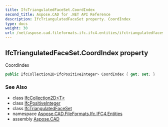 ```yaml
---
title: IfcTriangulatedFaceSet.CoordIndex
second_title: Aspose.CAD for .NET API Reference
description: IfcTriangulatedFaceSet property. CoordIndex
type: docs
weight: 30
url: /net/aspose.cad.fileformats.ifc.ifc4.entities/ifctriangulatedfaceset/coordindex/
---
```

## IfcTriangulatedFaceSet.CoordIndex property

CoordIndex

```csharp
public IfcCollection2D<IfcPositiveInteger> CoordIndex { get; set; }
```

### See Also

* class [IfcCollection2D&lt;T&gt;](../../../aspose.cad.fileformats.ifc/ifccollection2d-1/)
* class [IfcPositiveInteger](../../../aspose.cad.fileformats.ifc.ifc4.types/ifcpositiveinteger/)
* class [IfcTriangulatedFaceSet](../)
* namespace [Aspose.CAD.FileFormats.Ifc.IFC4.Entities](../../ifctriangulatedfaceset/)
* assembly [Aspose.CAD](../../../)


